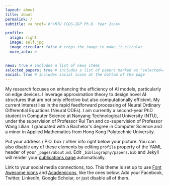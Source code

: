 ```yaml
---
layout: about
title: about
permalink: /
subtitle: <a href='#'>NTU CCDS-IGP Ph.D. Year 2</a>

profile:
  align: right
  image: self.jpg
  image_circular: false # crops the image to make it circular
  more_info: >
 

news: true # includes a list of news items
selected_papers: true # includes a list of papers marked as "selected={true}"
social: true # includes social icons at the bottom of the page
---
```


My research focuses on enhancing the efficiency of AI models, particularly on edge devices. I leverage approximation theory to design novel AI structures that are not only effective but also computationally efficient. My current interest lies in the rapid feedforward processing of Neural Ordinary Differential Equations (Neural ODEs). I am currently a second-year PhD student in Computer Science at Nanyang Technological University (NTU), under the supervision of Professor Rui Tan and co-supervision of Professor Wang Lilian. I graduated with a Bachelor's degree in Computer Science and a minor in Applied Mathematics from Hong Kong Polytechnic University.

Put your address / P.O. box / other info right below your picture. You can also disable any of these elements by editing `profile` property of the YAML header of your `_pages/about.md`. Edit `_bibliography/papers.bib` and Jekyll will render your [publications page](/al-folio/publications/) automatically.

Link to your social media connections, too. This theme is set up to use [Font Awesome icons](https://fontawesome.com/) and [Academicons](https://jpswalsh.github.io/academicons/), like the ones below. Add your Facebook, Twitter, LinkedIn, Google Scholar, or just disable all of them.
